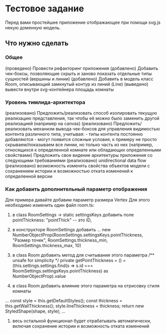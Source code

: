 # Тестовое задание

Перед вами простейшее приложение отображающее при помощи svg.js некую доменную модель.

## Что нужно сделать

### Общее

(проведено) Провести рефакторинг приложения
(добавлено) Добавить чек-боксы, позволяющие скрыть и заново показать отдельные типы сущностей (вершины и линии)
(добавлено) Добавить в модель класс Room, описывающий замкнутый контур из линий (Line)
  (выведено) вывести внутри svg-контейнера площадь комнаты

### Уровень тимлида-архитектора

(реализовано) Предложить/реализовать способ изолировать текущую реализацию представления, так чтобы её можно было заменить другой реализацией (например на canvas)
(реализовано) Предложить/реализовать механизм вывода чек-боксов для управления видимостью контента различного типа, учитывая:
    - типы контента постоянно добавляются
    - могут появится сложные условия, к примеру не просто скрываем/показываем все линии, но только часть из них (например, относящихся к определенной комнате или обладающих определенными свойствами)
Предложить свое видение архитектуры приложения со следующими требованиями
    (реализовано) unidirectional data flow
    (реализовано) возможность изменять свойства объектов модели с сохранением истории и возможностью отката изменений к определенной версии

### Как добавить дополнительный параметр отображения

Для примера давайте добавим параметр размера Vertex
Для этого необходимо изменить один файл room.ts:

1. в class RoomSettings -> static settingsKeys добавить поле pointThickness: "pointThick" -- это ID,

1. в конструкторе RoomSettings добавить
  ... new NumberObjectProp(RoomSettings.settingsKeys.pointThickness, "Размер точек",
                        RoomSettings.thickness_min, RoomSettings.thickness_max, 10)

1. в class Room добавить метод для считывания этого параметра
/** unsafe for simplicity */
    private getPointThickness = () =
        (this.settings.settings.find(s => s.id === RoomSettings.settingsKeys.pointThickness) as NumberObjectProp).value

1. в class Room добавить влияние этого параметра на отрисовку стиля комнаты

...     const style = this.getDefaultStyles();
        const thickness = this.getWallThickness();
        style.lineThickness = thickness;
        return new StyledShape(shape, style);
...

1. весь остальной функционал будет отрабатывать автоматически, включая сохранение истории и возможность отката изменений
